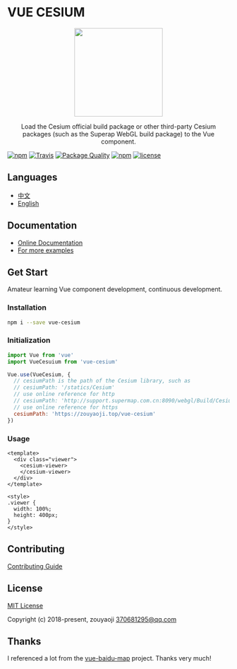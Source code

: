 # VUE CESIUM

<p align="center">
  <img src="https://zouyaoji.top/vue-cesium/favicon.png" width="200px">
</p>
<p align="center">Load the Cesium official build package or other third-party Cesium packages (such as the Superap WebGL build package) to the Vue component.</p>

[![npm](https://img.shields.io/npm/v/vue-cesium.svg)]()
[![Travis](https://img.shields.io/travis/zouyaoji/vue-cesium.svg)]()
[![Package Quality](http://npm.packagequality.com/shield/vue-cesium.svg)](http://packagequality.com/#?package=vue-cesium)
[![npm](https://img.shields.io/npm/dm/vue-cesium.svg)]()
[![license](https://img.shields.io/github/license/zouyaoji/vue-cesium.svg)]()

## Languages

- [中文](https://github.com/zouyaoji/vue-cesium/blob/master/README.zh.md)
- [English](https://github.com/zouyaoji/vue-cesium/blob/master/README.md)

## Documentation

- [Online Documentation](https://zouyaoji.top/vue-cesium)
- [For more examples](https://github.com/zouyaoji/vue-cesium-demo)

## Get Start

Amateur learning Vue component development, continuous development.

### Installation

```bash
npm i --save vue-cesium
```

### Initialization

```javascript
import Vue from 'vue'
import VueCesuium from 'vue-cesium'

Vue.use(VueCesium, {
  // cesiumPath is the path of the Cesium library, such as
  // cesiumPath: '/statics/Cesium'
  // use online reference for http
  // cesiumPath: 'http://support.supermap.com.cn:8090/webgl/Build/Cesium'
  // use online reference for https
  cesiumPath: 'https://zouyaoji.top/vue-cesium'
})
```

### Usage

```vue
<template>
  <div class="viewer">
    <cesium-viewer>
    </cesium-viewer>
  </div>
</template>

<style>
.viewer {
  width: 100%;
  height: 400px;
}
</style>
```

## Contributing

[Contributing Guide](https://github.com/zouyaoji/vue-cesium/blob/master/CONTRIBUTING.md)

## License

[MIT License](https://opensource.org/licenses/MIT)

Copyright (c) 2018-present, zouyaoji <370681295@qq.com>

## Thanks

I referenced a lot from the [vue-baidu-map](https://github.com/Dafrok/vue-baidu-map) project. Thanks very much!